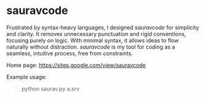 # sauravcode
Frustrated by syntax-heavy languages, I designed *sauravcode* for simplicity and clarity. It removes unnecessary punctuation and rigid conventions, focusing purely on logic. With minimal syntax, it allows ideas to flow naturally without distraction. *sauravcode* is my tool for coding as a seamless, intuitive process, free from constraints.

Home page: https://sites.google.com/view/sauravcode

Example usage:
>python saurav.py a.srv
